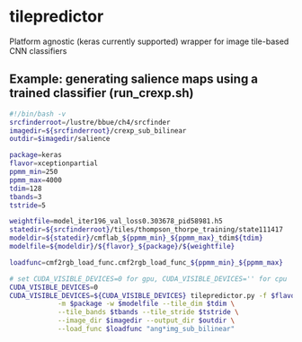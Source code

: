 # tilepredictor
Platform agnostic (keras currently supported) wrapper for image tile-based CNN classifiers

## Example: generating salience maps using a trained classifier (run_crexp.sh)
~~~~bash
#!/bin/bash -v
srcfinderroot=/lustre/bbue/ch4/srcfinder
imagedir=${srcfinderroot}/crexp_sub_bilinear
outdir=$imagedir/salience

package=keras
flavor=xceptionpartial
ppmm_min=250
ppmm_max=4000
tdim=128
tbands=3
tstride=5

weightfile=model_iter196_val_loss0.303678_pid58981.h5
statedir=${srcfinderroot}/tiles/thompson_thorpe_training/state111417
modeldir=${statedir}/cmflab_${ppmm_min}_${ppmm_max}_tdim${tdim}
modelfile=${modeldir}/${flavor}_${package}/${weightfile}

loadfunc=cmf2rgb_load_func.cmf2rgb_load_func_${ppmm_min}_${ppmm_max}

# set CUDA_VISIBLE_DEVICES=0 for gpu, CUDA_VISIBLE_DEVICES='' for cpu
CUDA_VISIBLE_DEVICES=0
CUDA_VISIBLE_DEVICES=${CUDA_VISIBLE_DEVICES} tilepredictor.py -f $flavor \
		    -m $package -w $modelfile --tile_dim $tdim \
		    --tile_bands $tbands --tile_stride $tstride \
		    --image_dir $imagedir --output_dir $outdir \
		    --load_func $loadfunc "ang*img_sub_bilinear"

~~~~

